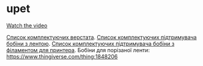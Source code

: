 # upet

[Watch the video](https://youtu.be/OY4By4eS6UQ)

[Список комплектуючих верстата](./bom/bom_machine.txt).
[Список комплектуючих підтримувача бобіни з лентою](./bom/bom_spool.txt).
[Список комплектуючих підтримувача бобіни з філаментом для принтера](./bom/bom_printer.txt).
Бобіни для порізаної ленти: https://www.thingiverse.com/thing:1848206
